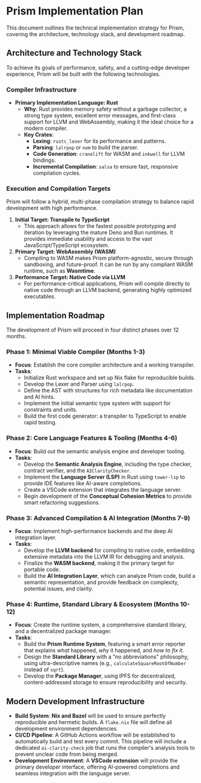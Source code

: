 # Prism Implementation Plan

This document outlines the technical implementation strategy for Prism, covering the architecture, technology stack, and development roadmap.

## Architecture and Technology Stack

To achieve its goals of performance, safety, and a cutting-edge developer experience, Prism will be built with the following technologies.

### **Compiler Infrastructure**

* **Primary Implementation Language: Rust**
    * **Why**: Rust provides memory safety without a garbage collector, a strong type system, excellent error messages, and first-class support for LLVM and WebAssembly, making it the ideal choice for a modern compiler.
    * **Key Crates**:
        * **Lexing**: `rustc_lexer` for its performance and patterns.
        * **Parsing**: `lalrpop` or `nom` to build the parser.
        * **Code Generation**: `cranelift` for WASM and `inkwell` for LLVM bindings.
        * **Incremental Compilation**: `salsa` to ensure fast, responsive compilation cycles.

### **Execution and Compilation Targets**

Prism will follow a hybrid, multi-phase compilation strategy to balance rapid development with high performance.

1. **Initial Target: Transpile to TypeScript**
    * This approach allows for the fastest possible prototyping and iteration by leveraging the mature Deno and Bun runtimes. It provides immediate usability and access to the vast JavaScript/TypeScript ecosystem.
2. **Primary Target: WebAssembly (WASM)**
    * Compiling to WASM makes Prism platform-agnostic, secure through sandboxing, and future-proof. It can be run by any compliant WASM runtime, such as **Wasmtime**.
3. **Performance Target: Native Code via LLVM**
    * For performance-critical applications, Prism will compile directly to native code through an LLVM backend, generating highly optimized executables.

## Implementation Roadmap

The development of Prism will proceed in four distinct phases over 12 months.

### **Phase 1: Minimal Viable Compiler (Months 1-3)**

* **Focus**: Establish the core compiler architecture and a working transpiler.
* **Tasks**:
    * Initialize Rust workspace and set up Nix flake for reproducible builds.
    * Develop the Lexer and Parser using `lalrpop`.
    * Define the AST with structures for rich metadata like documentation and AI hints.
    * Implement the initial semantic type system with support for constraints and units.
    * Build the first code generator: a transpiler to TypeScript to enable rapid testing.

### **Phase 2: Core Language Features & Tooling (Months 4-6)**

* **Focus**: Build out the semantic analysis engine and developer tooling.
* **Tasks**:
    * Develop the **Semantic Analysis Engine**, including the type checker, contract verifier, and the `AIClarityChecker`.
    * Implement the **Language Server (LSP)** in Rust using `tower-lsp` to provide IDE features like AI-aware completions.
    * Create a VSCode extension that integrates the language server.
    * Begin development of the **Conceptual Cohesion Metrics** to provide smart refactoring suggestions.

### **Phase 3: Advanced Compilation & AI Integration (Months 7-9)**

* **Focus**: Implement high-performance backends and the deep AI integration layer.
* **Tasks**:
    * Develop the **LLVM backend** for compiling to native code, embedding extensive metadata into the LLVM IR for debugging and analysis.
    * Finalize the **WASM backend**, making it the primary target for portable code.
    * Build the **AI Integration Layer**, which can analyze Prism code, build a semantic representation, and provide feedback on complexity, potential issues, and clarity.

### **Phase 4: Runtime, Standard Library & Ecosystem (Months 10-12)**

* **Focus**: Create the runtime system, a comprehensive standard library, and a decentralized package manager.
* **Tasks**:
    * Build the **Prism Runtime System**, featuring a smart error reporter that explains *what* happened, *why* it happened, and *how to fix it*.
    * Design the **Standard Library** with a "no abbreviations" philosophy, using ultra-descriptive names (e.g., `calculateSquareRootOfNumber` instead of `sqrt`).
    * Develop the **Package Manager**, using IPFS for decentralized, content-addressed storage to ensure reproducibility and security.

## Modern Development Infrastructure

* **Build System**: **Nix and Bazel** will be used to ensure perfectly reproducible and hermetic builds. A `flake.nix` file will define all development environment dependencies.
* **CI/CD Pipeline**: A GitHub Actions workflow will be established to automatically build and test every commit. This pipeline will include a dedicated `ai-clarity-check` job that runs the compiler's analysis tools to prevent unclear code from being merged.
* **Development Environment**: A **VSCode extension** will provide the primary developer interface, offering AI-powered completions and seamless integration with the language server. 